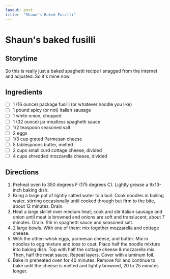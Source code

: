 ```yaml
---
layout: post
title:  "Shaun's Baked Fusilli"
---
```

# Shaun's baked fusilli

## Storytime
So this is really just a baked spaghetti recipe I snagged from the internet and adjusted. So it's mine now.

## Ingredients
- [ ] 1 (16 ounce) package fusilli (or whatever noodle you like)
- [ ] 1 pound spicy (or not) italian sausage
- [ ] 1 white onion, chopped
- [ ] 1 (32 ounce) jar meatless spaghetti sauce
- [ ] 1/2 teaspoon seasoned salt
- [ ] 2 eggs
- [ ] 1/3 cup grated Parmesan cheese
- [ ] 5 tablespoons butter, melted
- [ ] 2 cups small curd cottage cheese, divided
- [ ] 4 cups shredded mozzarella cheese, divided

## Directions
1. Preheat oven to 350 degrees F (175 degrees C). Lightly grease a 9x13-inch baking dish.
2. Bring a large pot of lightly salted water to a boil. Cook noodles in boiling water, stirring occasionally until cooked through but firm to the bite, about 12 minutes. Drain.
3. Heat a large skillet over medium heat; cook and stir italian sausage and onion until meat is browned and onions are soft and translucent, about 7 minutes. Drain. Stir in spaghetti sauce and seasoned salt.
4. 2 large bowls. With one of them: mix together mozzarella and cottage cheese.
5. With the other: whisk eggs, parmesan cheese, and butter. Mix in noodles to egg mixture and toss to coat. Place half the noodle mixture into baking dish. Top with half the cottage cheese & mozzarella mix. Then, half the meat sauce. Repeat layers. Cover with aluminum foil.
6. Bake in preheated oven for 40 minutes. Remove foil and continue to bake until the cheese is melted and lightly browned, 20 to 25 minutes longer.
